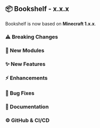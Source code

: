 ## 📦 Bookshelf - x.x.x

Bookshelf is now based on **Minecraft 1.x.x**.

### ⚠️ Breaking Changes

### 🎉 New Modules

### ✨ New Features

### ⚡ Enhancements

### 🐛 Bug Fixes

### 📝 Documentation

### ⚙️ GitHub & CI/CD
